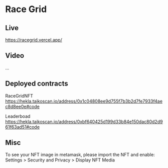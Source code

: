 # Race Grid

## Live

https://racegrid.vercel.app/

## Video

...

## Deployed contracts

RaceGridNFT
https://hekla.taikoscan.io/address/0x1c04808ee9d755f7b3b2d7fe7933f4aec8d8ee0e#code

Leaderboad
https://hekla.taikoscan.io/address/0xbf640425d199d33b84e150dac80d2d961f63ad51#code

## Misc

To see your NFT image in metamask, please import the NFT and enable: Settings > Security and Privacy > Display NFT Media
